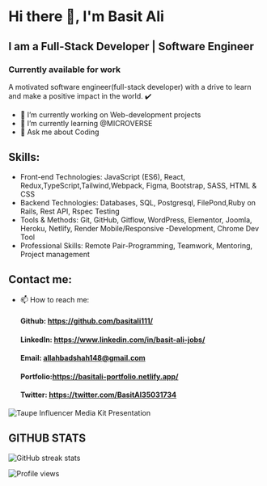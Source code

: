 
# Hi there 👋, I'm Basit Ali
## I am a Full-Stack Developer | Software Engineer
### Currently available for work

A motivated software engineer(full-stack developer) with a drive to learn and make a positive impact in the world. ✔️
  - 🔭 I’m currently working on Web-development projects 
  - 🌱 I’m currently learning @MICROVERSE 
  - 💬 Ask me about Coding 
  
## Skills:  
 - Front-end Technologies: JavaScript (ES6), React, Redux,TypeScript,Tailwind,Webpack, Figma, Bootstrap, SASS, HTML & CSS
 - Backend Technologies: Databases, SQL, Postgresql, FilePond,Ruby on Rails, Rest API, Rspec Testing
 - Tools & Methods: Git, GitHub, Gitflow, WordPress, Elementor, Joomla, Heroku, Netlify, Render
                     Mobile/Responsive -Development, Chrome Dev Tool
 - Professional Skills: Remote Pair-Programming, Teamwork, Mentoring, Project management   

## Contact me:
- 📫 How to reach me: 
  #### Github: https://github.com/basitali111/
  #### LinkedIn: https://www.linkedin.com/in/basit-ali-jobs/
  #### Email: allahbadshah148@gmail.com 
  #### Portfolio:https://basitali-portfolio.netlify.app/
  #### Twitter: https://twitter.com/BasitAl35031734


![Taupe Influencer Media Kit Presentation](https://user-images.githubusercontent.com/63063973/216356551-5f6236e3-c6cb-472a-83f8-3aa3287f6924.png)




 ##                                                   GITHUB STATS

![GitHub streak stats](https://github-readme-streak-stats.herokuapp.com/?user=basitali111)  

![Profile views](https://gpvc.arturio.dev/basitali111)  


